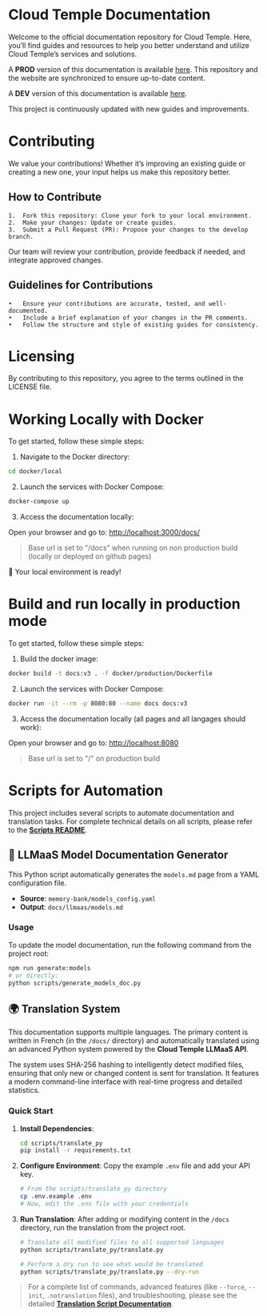 # Cloud Temple Documentation

Welcome to the official documentation repository for Cloud Temple.
Here, you’ll find guides and resources to help you better understand and utilize Cloud Temple’s services and solutions.

A __PROD__ version of this documentation is available [here](https://docs.cloud-temple.com). This repository and the website are synchronized to ensure up-to-date content.

A __DEV__ version of this documentation is available [here](https://cloud-temple.github.io/docs/).

This project is continuously updated with new guides and improvements.

# Contributing
We value your contributions! Whether it’s improving an existing guide or creating a new one, your input helps us make this repository better.

## How to Contribute

	1.	Fork this repository: Clone your fork to your local environment.
	2.	Make your changes: Update or create guides.
	3.	Submit a Pull Request (PR): Propose your changes to the develop branch.

Our team will review your contribution, provide feedback if needed, and integrate approved changes.

## Guidelines for Contributions

	•	Ensure your contributions are accurate, tested, and well-documented.
	•	Include a brief explanation of your changes in the PR comments.
	•	Follow the structure and style of existing guides for consistency.

# Licensing

By contributing to this repository, you agree to the terms outlined in the LICENSE file.

# Working Locally with Docker

To get started, follow these simple steps:

1. Navigate to the Docker directory:
```bash
cd docker/local
```

2. Launch the services with Docker Compose:
```bash
docker-compose up
```

3. Access the documentation locally:

Open your browser and go to: <http://localhost:3000/docs/>

> Base url is set to "/docs" when running on non production build (locally or deployed on github pages)

🎉 Your local environment is ready!

# Build and run locally in production mode

To get started, follow these simple steps:

1. Build the docker image:
```bash
docker build -t docs:v3 . -f docker/production/Dockerfile
```

2. Launch the services with Docker Compose:
```bash
docker run -it --rm -p 8080:80 --name docs docs:v3
```

3. Access the documentation locally (all pages and all langages should work):

Open your browser and go to: <http://localhost:8080>

> Base url is set to "/" on production build

# Scripts for Automation

This project includes several scripts to automate documentation and translation tasks. For complete technical details on all scripts, please refer to the [**Scripts README**](./scripts/README.md).

## 📜 LLMaaS Model Documentation Generator

This Python script automatically generates the `models.md` page from a YAML configuration file.

- **Source**: `memory-bank/models_config.yaml`
- **Output**: `docs/llmaas/models.md`

### Usage
To update the model documentation, run the following command from the project root:
```bash
npm run generate:models
# or directly:
python scripts/generate_models_doc.py
```

## 🌍 Translation System

This documentation supports multiple languages. The primary content is written in French (in the `/docs/` directory) and automatically translated using an advanced Python system powered by the **Cloud Temple LLMaaS API**.

The system uses SHA-256 hashing to intelligently detect modified files, ensuring that only new or changed content is sent for translation. It features a modern command-line interface with real-time progress and detailed statistics.

### Quick Start

1.  **Install Dependencies**:
    ```bash
    cd scripts/translate_py
    pip install -r requirements.txt
    ```

2.  **Configure Environment**:
    Copy the example `.env` file and add your API key.
    ```bash
    # From the scripts/translate_py directory
    cp .env.example .env
    # Now, edit the .env file with your credentials
    ```

3.  **Run Translation**:
    After adding or modifying content in the `/docs` directory, run the translation from the project root.
    ```bash
    # Translate all modified files to all supported languages
    python scripts/translate_py/translate.py

    # Perform a dry run to see what would be translated
    python scripts/translate_py/translate.py --dry-run
    ```

> For a complete list of commands, advanced features (like `--force`, `--init`, `.notranslation` files), and troubleshooting, please see the detailed [**Translation Script Documentation**](./scripts/README.md#--translatetranslatepy-recommandé).
